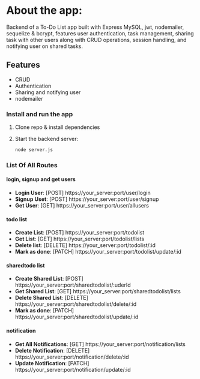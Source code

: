 # About the app:

Backend of a To-Do List app built with Express MySQL, jwt, nodemailer, sequelize & bcrypt, features user authentication, task management, sharing task with other users along with CRUD operations, session handling, and notifying user on shared tasks.

## Features

- CRUD 
- Authentication
- Sharing and notifying user
- nodemailer

### Install and run the app

1. Clone repo & install dependencies

2. Start the backend server:

    ```bash
    node server.js
    ```

### List Of All Routes
#### login, signup and get users
- **Login User**: [POST] https://your_server:port/user/login     
- **Signup Uset**: [POST] https://your_server:port/user/signup
- **Get User**: [GET] https://your_server:port/user/allusers

#### todo list
- **Create List**: [POST] https://your_server:port/todolist
- **Get List**: [GET] https://your_server:port/todolist/lists
- **Delete list**: [DELETE] https://your_server:port/todolist/:id
- **Mark as done**: [PATCH] https://your_server:port/todolist/update/:id

#### sharedtodo list
- **Create Shared List**: [POST] https://your_server:port/sharedtodolist/:uderId
- **Get Shared List**: [GET] https://your_server:port/sharedtodolist/lists
- **Delete Shared List**: [DELETE] https://your_server:port/sharedtodolist/delete/:id
- **Mark as done**: [PATCH] https://your_server:port/sharedtodolist/update/:id

#### notification
- **Get All Notifications**: [GET] https://your_server:port/notification/lists
- **Delete Notification**: [DELETE] https://your_server:port/notification/delete/:id
- **Update Notification**: [PATCH] https://your_server:port/notification/update/:id 





